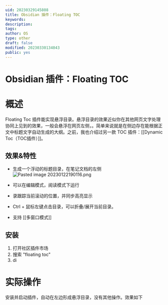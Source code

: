 ```yaml
---
uid: 20230329145808
title: Obsidian 插件：Floating TOC
keywords: 
description: 
tags: 
author: OS
type: other
draft: false
modified: 20230330134043
public: yes
---
```


# Obsidian 插件：Floating TOC

# 概述

Floating Toc 插件能实现悬浮目录。悬浮目录的效果近似你在其他网页文字处理协同上见到的效果，一般会悬浮在网页左侧，。简单来说就是在侧边存在能根据正文中标题文字自动生成的大纲。之前，我也介绍过另一款 TOC 插件：[[Dynamic Toc（TOC插件）]]。

## 效果&特性

- 生成一个浮动的标题目录，在笔记文档的左侧
    ![Pasted image 20230122190116.png](https://s1.vika.cn/space/2023/03/15/95a521aa8386473f8c7519869a7cedd5)

- 可以在编辑模式，阅读模式下运行
- 录跟踪当前滚动的位置，并同步高亮显示
- Ctrl + 鼠标左键点击目录，可以折叠/展开当前目录。
- 支持 [[多窗口模式]]

## 安装

1. 打开社区插件市场
2. 搜索 "floating toc"
3. di

# 实际操作

安装并启动插件，自动在左边形成悬浮目录，没有其他操作。效果如下

